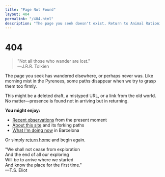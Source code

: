 ```yaml
---
title: "Page Not Found"
layout: 404
permalink: "/404.html"
description: "The page you seek doesn't exist. Return to Animal Rationis Capax."
---
```


# 404

<blockquote class="poetic">
"Not all those who wander are lost."<br>
—<span class="small-caps">J.R.R. Tolkien</span>
</blockquote>

<p class="drop-cap">The page you seek has wandered elsewhere, or perhaps never was. Like morning mist in the Pyrenees, some paths disappear when we try to grasp them too firmly.</p>

This might be a deleted draft, a mistyped URL, or a link from the old world. No matter—presence is found not in arriving but in returning.

<div class="ornament philosophical"></div>

**You might enjoy:**

- [Recent observations](/archive/) from the present moment
- [About this site](/about/) and its forking paths
- [What I'm doing now](/now/) in Barcelona

Or simply [return home](/) and begin again.

<div class="ornament section"></div>

<p class="whisper">
"We shall not cease from exploration<br>
And the end of all our exploring<br>
Will be to arrive where we started<br>
And know the place for the first time."<br>
—<span class="small-caps">T.S. Eliot</span>
</p>